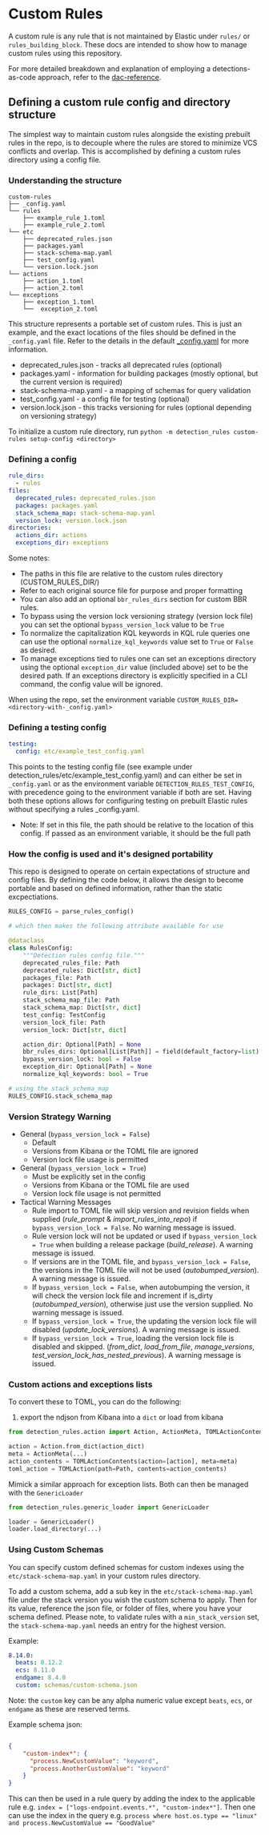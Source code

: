 # Custom Rules

A custom rule is any rule that is not maintained by Elastic under `rules/` or `rules_building_block`. These docs are intended
to show how to manage custom rules using this repository.

For more detailed breakdown and explanation of employing a detections-as-code approach, refer to the
[dac-reference](https://dac-reference.readthedocs.io/en/latest/index.html).


## Defining a custom rule config and directory structure

The simplest way to maintain custom rules alongside the existing prebuilt rules in the repo, is to decouple where the rules
are stored to minimize VCS conflicts and overlap. This is accomplished by defining a custom rules directory using a config file.

### Understanding the structure

```
custom-rules
├── _config.yaml
└── rules
    ├── example_rule_1.toml
    ├── example_rule_2.toml
└── etc
    ├── deprecated_rules.json
    ├── packages.yaml
    ├── stack-schema-map.yaml
    ├── test_config.yaml
    └── version.lock.json
└── actions
    ├── action_1.toml
    ├── action_2.toml
└── exceptions
    ├── exception_1.toml
    └──  exception_2.toml
```

This structure represents a portable set of custom rules. This is just an example, and the exact locations of the files
should be defined in the `_config.yaml` file. Refer to the details in the default
[_config.yaml](../detection_rules/etc/_config.yaml) for more information.

* deprecated_rules.json - tracks all deprecated rules (optional)
* packages.yaml - information for building packages (mostly optional, but the current version is required)
* stack-schema-map.yaml - a mapping of schemas for query validation
* test_config.yaml - a config file for testing (optional)
* version.lock.json - this tracks versioning for rules (optional depending on versioning strategy)

To initialize a custom rule directory, run `python -m detection_rules custom-rules setup-config <directory>`

### Defining a config

```yaml
rule_dirs:
  - rules
files:
  deprecated_rules: deprecated_rules.json
  packages: packages.yaml
  stack_schema_map: stack-schema-map.yaml
  version_lock: version.lock.json
directories:
  actions_dir: actions
  exceptions_dir: exceptions
```

Some notes:

* The paths in this file are relative to the custom rules directory (CUSTOM_RULES_DIR/)
* Refer to each original source file for purpose and proper formatting
* You can also add an optional `bbr_rules_dirs` section for custom BBR rules.
* To bypass using the version lock versioning strategy (version lock file) you can set the optional `bypass_version_lock` value to be `True`
* To normalize the capitalization KQL keywords in KQL rule queries one can use the optional `normalize_kql_keywords` value set to `True` or `False` as desired.
* To manage exceptions tied to rules one can set an exceptions directory using the optional `exception_dir` value (included above) set to be the desired path. If an exceptions directory is explicitly specified in a CLI command, the config value will be ignored.

When using the repo, set the environment variable `CUSTOM_RULES_DIR=<directory-with-_config.yaml>`


### Defining a testing config

```yaml
testing:
  config: etc/example_test_config.yaml
```

This points to the testing config file (see example under detection_rules/etc/example_test_config.yaml) and can either
be set in `_config.yaml` or as the environment variable `DETECTION_RULES_TEST_CONFIG`, with precedence going to the
environment variable if both are set. Having both these options allows for configuring testing on prebuilt Elastic rules
without specifying a rules _config.yaml.


* Note: If set in this file, the path should be relative to the location of this config. If passed as an environment variable, it should be the full path


### How the config is used and it's designed portability

This repo is designed to operate on certain expectations of structure and config files. By defining the code below, it allows
the design to become portable and based on defined information, rather than the static excpectiations.

```python
RULES_CONFIG = parse_rules_config()

# which then makes the following attribute available for use

@dataclass
class RulesConfig:
    """Detection rules config file."""
    deprecated_rules_file: Path
    deprecated_rules: Dict[str, dict]
    packages_file: Path
    packages: Dict[str, dict]
    rule_dirs: List[Path]
    stack_schema_map_file: Path
    stack_schema_map: Dict[str, dict]
    test_config: TestConfig
    version_lock_file: Path
    version_lock: Dict[str, dict]

    action_dir: Optional[Path] = None
    bbr_rules_dirs: Optional[List[Path]] = field(default_factory=list)
    bypass_version_lock: bool = False
    exception_dir: Optional[Path] = None
    normalize_kql_keywords: bool = True

# using the stack_schema_map
RULES_CONFIG.stack_schema_map
```

### Version Strategy Warning

- General (`bypass_version_lock = False`)
  - Default
  - Versions from Kibana or the TOML file are ignored
  - Version lock file usage is permitted
- General (`bypass_version_lock = True`)
  - Must be explicitly set in the config
  - Versions from Kibana or the TOML file are used
  - Version lock file usage is not permitted
- Tactical Warning Messages
  - Rule import to TOML file will skip version and revision fields when supplied (*rule_prompt* & *import_rules_into_repo*) if `bypass_version_lock = False`. No warning message is issued.
  - Rule version lock will not be updated or used if `bypass_version_lock = True` when building a release package (*build_release*). A warning message is issued.
  - If versions are in the TOML file, and `bypass_version_lock = False`, the versions in the TOML file will not be used (*autobumped_version*). A warning message is issued.
  - If `bypass_version_lock = False`, when autobumping the version, it will check the version lock file and increment if is_dirty (*autobumped_version*), otherwise just use the version supplied. No warning message is issued.
  - If `bypass_version_lock = True`, the updating the version lock file will disabled (*update_lock_versions*). A warning message is issued.
  - If `bypass_version_lock = True`, loading the version lock file is disabled and skipped. (*from_dict*, *load_from_file*, *manage_versions*, *test_version_lock_has_nested_previous*). A warning message is issued.

### Custom actions and exceptions lists

To convert these to TOML, you can do the following:

1. export the ndjson from Kibana into a `dict` or load from kibana

```python
from detection_rules.action import Action, ActionMeta, TOMLActionContents, TOMLAction

action = Action.from_dict(action_dict)
meta = ActionMeta(...)
action_contents = TOMLActionContents(action=[action], meta=meta)
toml_action = TOMLAction(path=Path, contents=action_contents)
```

Mimick a similar approach for exception lists. Both can then be managed with the `GenericLoader`

```python
from detection_rules.generic_loader import GenericLoader

loader = GenericLoader()
loader.load_directory(...)
```

### Using Custom Schemas

You can specify custom defined schemas for custom indexes using the `etc/stack-schema-map.yaml` in your custom rules directory.

To add a custom schema, add a sub key in the `etc/stack-schema-map.yaml` file under the stack version you wish the custom schema to apply.
Then for its value, reference the json file, or folder of files, where you have your schema defined. Please note, to validate rules with a `min_stack_version` set, the `stack-schema-map.yaml` needs an entry for the highest version.

Example:

```yaml
8.14.0:
  beats: 8.12.2
  ecs: 8.11.0
  endgame: 8.4.0
  custom: schemas/custom-schema.json
```

Note: the `custom` key can be any alpha numeric value except `beats`, `ecs`, or `endgame` as these are reserved terms. 

Example schema json:

```json

{
    "custom-index*": {
      "process.NewCustomValue": "keyword",
      "process.AnotherCustomValue": "keyword"
    }
}
```

This can then be used in a rule query by adding the index to the applicable rule e.g. `index = ["logs-endpoint.events.*", "custom-index*"]`.
Then one can use the index in the query e.g. `process where host.os.type == "linux" and process.NewCustomValue == "GoodValue"`